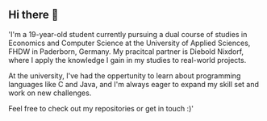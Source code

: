 ## Hi there 👋

'I'm a 19-year-old student currently pursuing a dual course of studies in Economics and Computer Science at the University of Applied Sciences, FHDW in Paderborn, Germany.
My pracitcal partner is Diebold Nixdorf, where I apply the knowledge I gain in my studies to real-world projects.

At the university, I've had the oppertunity to learn about programming languages like C and Java, and I'm always eager to expand my skill set and work on new challenges.

Feel free to check out my repositories or get in touch :)'
<!--
**lennartsch04/lennartsch04** is a ✨ _special_ ✨ repository because its `README.md` (this file) appears on your GitHub profile.

Here are some ideas to get you started:

- 🔭 I’m currently working on ...
- 🌱 I’m currently learning ...
- 👯 I’m looking to collaborate on ...
- 🤔 I’m looking for help with ...
- 💬 Ask me about ...
- 📫 How to reach me: ...
- 😄 Pronouns: ...
- ⚡ Fun fact: ...
-->
